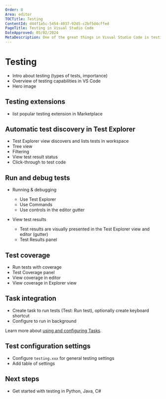 ```yaml
---
Order: 8
Area: editor
TOCTitle: Testing
ContentId: d44f1a5c-5454-4037-92d5-c2bf5d4cffed
PageTitle: Testing in Visual Studio Code
DateApproved: 05/02/2024
MetaDescription: One of the great things in Visual Studio Code is testing support. Automatically discover tests in your project, run and debug your tests, and get test coverage results.
---
```

# Testing

- Intro about testing (types of tests, importance)
- Overview of testing capabilities in VS Code
- Hero image

## Testing extensions

- list popular testing extension in Marketplace

## Automatic test discovery in Test Explorer

- Test Explorer view discovers and lists tests in workspace
- Tree view
- Filtering
- View test result status
- Click-through to test code

## Run and debug tests

- Running & debugging
    - Use Test Explorer
    - Use Commands
    - Use controls in the editor gutter

- View test results
    - Test results are visually presented in the Test Explorer view and editor (gutter)
    - Test Results panel

## Test coverage

- Run tests with coverage
- Test Coverage panel
- View coverage in editor
- View coverage in Explorer view

## Task integration

- Create task to run tests (Test: Run test), optionally create keyboard shortcut
- Configure to run in background

Learn more about [using and configuring Tasks](/docs/editor/tasks.md).

## Test configuration settings

- Configure `testing.xxx` for general testing settings
- Add table of settings

## Next steps

- Get started with testing in Python, Java, C#
